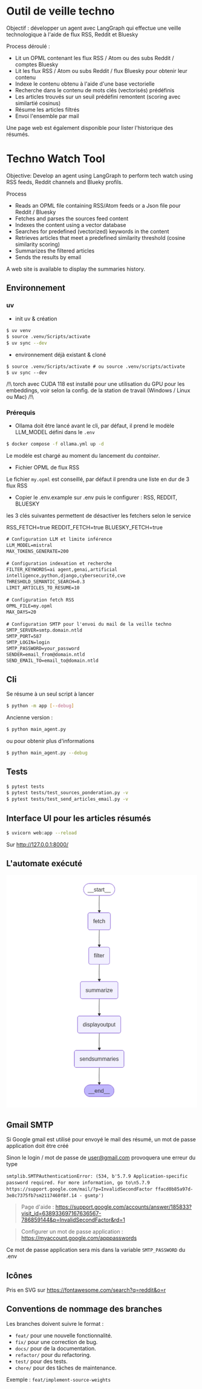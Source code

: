 # Outil de veille techno

Objectif : développer un agent avec LangGraph qui effectue une veille technologique à l'aide de flux RSS, Reddit et Bluesky 


Process déroulé :

- Lit un OPML contenant les flux RSS / Atom ou des subs Reddit / comptes Bluesky
- Lit les flux RSS / Atom ou subs Reddit / flux Bluesky pour obtenir leur contenu
- Indexe le contenu obtenu à l'aide d'une base vectorielle
- Recherche dans le contenu de mots clés (vectorisés) prédéfinis 
- Les articles trouvés sur un seuil prédéfini remontent (scoring avec similartié cosinus)
- Résume les articles filtrés
- Envoi l'ensemble par mail

Une page web est également disponible pour lister l'historique des résumés.

# Techno Watch Tool

Objective: Develop an agent using LangGraph to perform tech watch using RSS feeds, Reddit channels and Blueky profils.

Process

- Reads an OPML file containing RSS/Atom feeds or a Json file pour Reddit / Bluesky
- Fetches and parses the sources feed content
- Indexes the content using a vector database
- Searches for predefined (vectorized) keywords in the content
- Retrieves articles that meet a predefined similarity threshold (cosine similarity scoring)
- Summarizes the filtered articles
- Sends the results by email

A web site is available to display the summaries history.

## Environnement

### uv

- init uv & création

```bash
$ uv venv
$ source .venv/Scripts/activate
$ uv sync --dev
```

- environnement déjà existant & cloné

```
$ source .venv/Scripts/activate # ou source .venv/scripts/activate
$ uv sync --dev
```

/!\ torch avec CUDA 118 est installé pour une utilisation du GPU pour les embeddings, voir selon la config. de la station de travail (Windows / Linux ou Mac) /!\

### Prérequis

- Ollama doit être lancé avant le cli, par défaut, il prend le modèle LLM_MODEL défini dans le `.env`


```bash
$ docker compose -f ollama.yml up -d
```

Le modèle est chargé au moment du lancement du _container_.

- Fichier OPML de flux RSS

Le fichier `my.opml` est conseillé, par défaut il prendra une liste en dur de 3 flux RSS

- Copier le .env.example sur .env puis le configurer : RSS, REDDIT, BLUESKY

les 3 clés suivantes permettent de désactiver les fetchers selon le service

RSS_FETCH=true
REDDIT_FETCH=true
BLUESKY_FETCH=true

```
# Configuration LLM et limite inférence
LLM_MODEL=mistral
MAX_TOKENS_GENERATE=200

# Configuration indexation et recherche
FILTER_KEYWORDS=ai agent,genai,artificial intelligence,python,django,cybersecurité,cve
THRESHOLD_SEMANTIC_SEARCH=0.3
LIMIT_ARTICLES_TO_RESUME=10

# Configuration fetch RSS
OPML_FILE=my.opml
MAX_DAYS=20

# Configuration SMTP pour l'envoi du mail de la veille techno
SMTP_SERVER=smtp.domain.ntld
SMTP_PORT=587
SMTP_LOGIN=login
SMTP_PASSWORD=your_password
SENDER=email_from@domain.ntld
SEND_EMAIL_TO=email_to@domain.ntld
```


## Cli

Se résume à un seul script à lancer

```bash
$ python -m app [--debug]
```

Ancienne version :

```bash
$ python main_agent.py
```

ou pour obtenir plus d'informations 

```bash
$ python main_agent.py --debug
```

## Tests

```bash 
$ pytest tests
$ pytest tests/test_sources_ponderation.py -v
$ pytest tests/test_send_articles_email.py -v
```

## Interface UI pour les articles résumés

```bash
$ uvicorn web:app --reload
```

Sur http://127.0.0.1:8000/

## L'automate exécuté 

![Schéma généré](schema-graphe.png)

## Gmail SMTP

Si Google gmail est utilisé pour envoyé le mail des résumé, un mot de passe application doit être créé 

Sinon le login / mot de passe de user@gmail.com provoquera une erreur du type

`smtplib.SMTPAuthenticationError: (534, b'5.7.9 Application-specific password required. For more information, go to\n5.7.9  https://support.google.com/mail/?p=InvalidSecondFactor ffacd0b85a97d-3e8c7375fb7sm2117460f8f.14 - gsmtp')`

> Page d'aide : https://support.google.com/accounts/answer/185833?visit_id=638933697167636567-786859144&p=InvalidSecondFactor&rd=1 

> Configurer un mot de passe application : https://myaccount.google.com/apppasswords 

Ce mot de passe application sera mis dans la variable `SMTP_PASSWORD` du .env

## Icônes

Pris en SVG sur https://fontawesome.com/search?q=reddit&o=r

## Conventions de nommage des branches

Les branches doivent suivre le format :
- `feat/` pour une nouvelle fonctionnalité.
- `fix/` pour une correction de bug.
- `docs/` pour de la documentation.
- `refactor/` pour du refactoring.
- `test/` pour des tests.
- `chore/` pour des tâches de maintenance.

Exemple : `feat/implement-source-weights`
